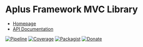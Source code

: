 # Aplus Framework MVC Library

- [Homepage](https://aplus-framework.com/docs/mvc)
- [API Documentation](https://aplus-framework.gitlab.io/libraries/mvc/docs/)

[![Pipeline](https://gitlab.com/aplus-framework/libraries/mvc/badges/master/pipeline.svg)](https://gitlab.com/aplus-framework/libraries/mvc/-/pipelines?scope=branches)
[![Coverage](https://gitlab.com/aplus-framework/libraries/mvc/badges/master/coverage.svg?job=test:php)](https://aplus-framework.gitlab.io/libraries/mvc/coverage/)
[![Packagist](https://img.shields.io/packagist/v/aplus/mvc)](https://packagist.org/packages/aplus/mvc)
[![Donate](https://img.shields.io/badge/open%20source-donate-orange)](https://www.paypal.com/donate/?hosted_button_id=NGBNW5PY4VSJ4)
